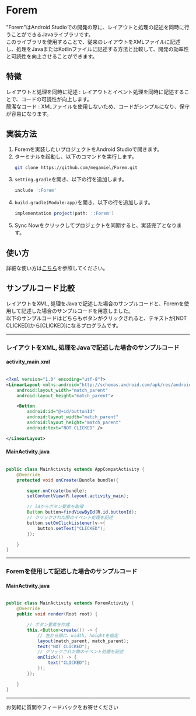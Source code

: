 # Forem

"Forem"はAndroid Studioでの開発の際に、レイアウトと処理の記述を同時に行うことができるJavaライブラリです。  
このライブラリを使用することで、従来のレイアウトをXMLファイルに記述し、処理をJavaまたはKotlinファイルに記述する方法と比較して、開発の効率性と可読性を向上させることができます。


## 特徴
レイアウトと処理を同時に記述 : レイアウトとイベント処理を同時に記述することで、コードの可読性が向上します。  
簡潔なコード : XMLファイルを使用しないため、コードがシンプルになり、保守が容易になります。


## 実装方法
1. Foremを実装したいプロジェクトをAndroid Studioで開きます。
2. ターミナルを起動し、以下のコマンドを実行します。
    ```bash
    git clone https://github.com/megamiel/Forem.git
    ```
3. `setting.gradle`を開き、以下の行を追加します。
    ```gradle
    include ':Forem'
    ```
4. `build.gradle(Module:app)`を開き、以下の行を追加します。
    ```gradle
    implementation project(path: ':Forem')
    ```
5. Sync Nowをクリックしてプロジェクトを同期すると、実装完了となります。


## 使い方
詳細な使い方は[こちら](https://github.com/megamiel/Forem/docs/api/overview.md)を参照してください。


## サンプルコード比較
レイアウトをXML, 処理をJavaで記述した場合のサンプルコードと、Foremを使用して記述した場合のサンプルコードを用意しました。  
以下のサンプルコードはどちらもボタンがクリックされると、テキストが[NOT CLICKED]から[CLICKED]になるプログラムです。

---
### レイアウトをXML, 処理をJavaで記述した場合のサンプルコード

#### activity_main.xml
```XML

<?xml version="1.0" encoding="utf-8"?>
<LinearLayout xmlns:android="http://schemas.android.com/apk/res/android"
    android:layout_width="match_parent"
    android:layout_height="match_parent">

    <Button
        android:id="@+id/buttonId"
        android:layout_width="match_parent"
        android:layout_height="match_parent"
        android:text="NOT CLICKED" />

</LinearLayout>

```

#### MainActivity.java
```Java

public class MainActivity extends AppCompatActivity {
    @Override
    protected void onCreate(Bundle bundle){

        super.onCreate(bundle);
        setContentView(R.layout.activity_main);

        // idからボタン要素を取得
        Button button=findViewById(R.id.buttonId);
        // クリックされた際のイベント処理を記述
        button.setOnClickListener(v->{
            button.setText("CLICKED");
        });

    }
}

```
---

### Foremを使用して記述した場合のサンプルコード

#### MainActivity.java
```Java

public class MainActivity extends ForemActivity {
    @Override
    public void render(Root root) {

        // ボタン要素を作成
        this.<Button>create(() -> {
            // 左から順に、width, heightを指定
            layout(match_parent, match_parent);
            text("NOT CLICKED");
            // クリックされた際のイベント処理を記述
            onClick(() -> {
                text("CLICKED");
            });
        });

    }
}

```
---


お気軽に質問やフィードバックをお寄せください
